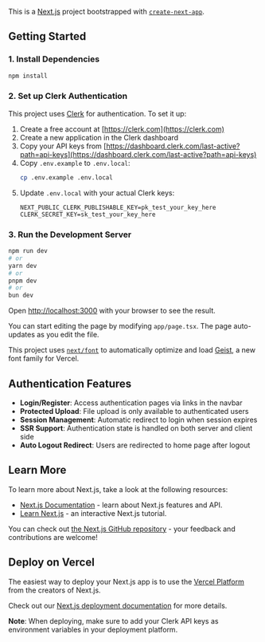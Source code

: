 This is a [Next.js](https://nextjs.org) project bootstrapped with [`create-next-app`](https://nextjs.org/docs/app/api-reference/cli/create-next-app).

## Getting Started

### 1. Install Dependencies

```bash
npm install
```

### 2. Set up Clerk Authentication

This project uses [Clerk](https://clerk.com) for authentication. To set it up:

1. Create a free account at [https://clerk.com](https://clerk.com)
2. Create a new application in the Clerk dashboard
3. Copy your API keys from [https://dashboard.clerk.com/last-active?path=api-keys](https://dashboard.clerk.com/last-active?path=api-keys)
4. Copy `.env.example` to `.env.local`:
   ```bash
   cp .env.example .env.local
   ```
5. Update `.env.local` with your actual Clerk keys:
   ```
   NEXT_PUBLIC_CLERK_PUBLISHABLE_KEY=pk_test_your_key_here
   CLERK_SECRET_KEY=sk_test_your_key_here
   ```

### 3. Run the Development Server

```bash
npm run dev
# or
yarn dev
# or
pnpm dev
# or
bun dev
```

Open [http://localhost:3000](http://localhost:3000) with your browser to see the result.

You can start editing the page by modifying `app/page.tsx`. The page auto-updates as you edit the file.

This project uses [`next/font`](https://nextjs.org/docs/app/building-your-application/optimizing/fonts) to automatically optimize and load [Geist](https://vercel.com/font), a new font family for Vercel.

## Authentication Features

- **Login/Register**: Access authentication pages via links in the navbar
- **Protected Upload**: File upload is only available to authenticated users
- **Session Management**: Automatic redirect to login when session expires
- **SSR Support**: Authentication state is handled on both server and client side
- **Auto Logout Redirect**: Users are redirected to home page after logout

## Learn More

To learn more about Next.js, take a look at the following resources:

- [Next.js Documentation](https://nextjs.org/docs) - learn about Next.js features and API.
- [Learn Next.js](https://nextjs.org/learn) - an interactive Next.js tutorial.

You can check out [the Next.js GitHub repository](https://github.com/vercel/next.js) - your feedback and contributions are welcome!

## Deploy on Vercel

The easiest way to deploy your Next.js app is to use the [Vercel Platform](https://vercel.com/new?utm_medium=default-template&filter=next.js&utm_source=create-next-app&utm_campaign=create-next-app-readme) from the creators of Next.js.

Check out our [Next.js deployment documentation](https://nextjs.org/docs/app/building-your-application/deploying) for more details.

**Note**: When deploying, make sure to add your Clerk API keys as environment variables in your deployment platform.

